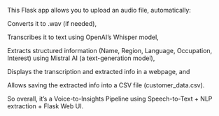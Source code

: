 This Flask app allows you to upload an audio file, automatically:

Converts it to .wav (if needed),

Transcribes it to text using OpenAI’s Whisper model,

Extracts structured information (Name, Region, Language, Occupation, Interest) using Mistral AI (a text-generation model),

Displays the transcription and extracted info in a webpage, and

Allows saving the extracted info into a CSV file (customer_data.csv).

So overall, it’s a Voice-to-Insights Pipeline using Speech-to-Text + NLP extraction + Flask Web UI.
